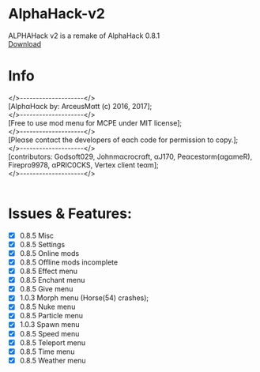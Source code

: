 # AlphaHack-v2
ALPHAHack v2 is a remake of AlphaHack 0.8.1
<br />
[Download](https://arceusmatt.github.io/AlphaHack)
<br />
# Info
</>--------------------</><br />
[AlphαHαck by: ArceusMαtt (c) 2016, 2017];<br />
</>--------------------</><br />
[Free to use mod menu for MCPE under MIT license];<br />
</>--------------------</><br />
[Pleαse contαct the developers of eαch code for permission to copy.];<br />
</>--------------------</><br />
[contributors: Godsoft029, Johnmαcrocrαft, αJ170, Peαcestorm(αgαmeR), Firepro9978, αPRIC0CKS, Vertex client teαm];<br />
</>--------------------</><br />
<br />
# Issues & Features:
- [x] 0.8.5 Misc
- [x] 0.8.5 Settings
- [x] 0.8.5 Online mods
- [x] 0.8.5 Offline mods incomplete
- [x] 0.8.5 Effect menu
- [x] 0.8.5 Enchant menu
- [x] 0.8.5 Give menu
- [x] 1.0.3 Morph menu (Horse(54) crashes);
- [x] 0.8.5 Nuke menu
- [x] 0.8.5 Particle menu
- [x] 1.0.3 Spawn menu
- [x] 0.8.5 Speed menu
- [x] 0.8.5 Teleport menu
- [x] 0.8.5 Time menu
- [x] 0.8.5 Weather menu

